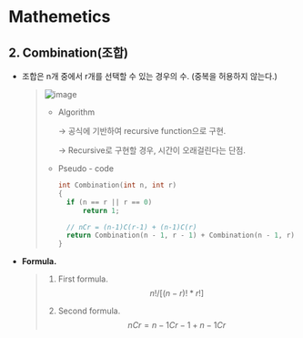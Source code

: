 # Mathemetics

## 2. Combination(조합)

- 조합은 n개 중에서 r개를 선택할 수 있는 경우의 수.  (중복을 허용하지 않는다.)

  > ![image](https://user-images.githubusercontent.com/23169707/48901461-eb9a5580-ee98-11e8-830d-112b6123d34e.png)
  >
  > - Algorithm
  >
  >   → 공식에 기반하여 recursive function으로 구현.
  >
  >   → Recursive로 구현할 경우, 시간이 오래걸린다는 단점.
  >
  > - Pseudo - code
  >
  >   ```c++
  >   int Combination(int n, int r)
  >   {
  >   	if (n == r || r == 0)
  >   		return 1;
  >   
  >   	// nCr = (n-1)C(r-1) + (n-1)C(r)
  >   	return Combination(n - 1, r - 1) + Combination(n - 1, r);
  >   }
  >   ```



- **Formula.**

  > 1. First formula.
  >    $$
  >    n! / [(n-r)! * r!]
  >    $$
  >
  > 2. Second formula.
  >    $$
  >    nCr = n-1Cr-1 + n-1Cr
  >    $$
  >